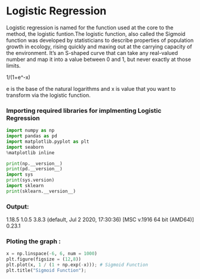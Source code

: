 # Logistic Regression

Logistic regression is named for the function used at the core to the method, the logistic funtion.The logistic function, also called the Sigmoid function was developed by statisticians to describe properties of population growth in ecology, rising quickly and maxing out at the carrying capacity of the environment. It’s an S-shaped curve that can take any real-valued number and map it into a value between 0 and 1, but never exactly at those limits.

1/(1+e^-x)

e is the base of the natural logarithms and x is value that you want to transform via the logistic function.

### Importing required libraries for implmenting Logistic Regression
```python
import numpy as np
import pandas as pd
import matplotlib.pyplot as plt
import seaborn
%matplotlib inline

print(np.__version__)
print(pd.__version__)
import sys
print(sys.version)
import sklearn
print(sklearn.__version__)
```
### Output: 
1.18.5
1.0.5
3.8.3 (default, Jul  2 2020, 17:30:36) [MSC v.1916 64 bit (AMD64)]
0.23.1

### Ploting the graph :

```python
x = np.linspace(-6, 6, num = 1000)
plt.figure(figsize = (12,8))
plt.plot(x, 1 / (1 + np.exp(-x))); # Sigmoid Function
plt.title("Sigmoid Function");
```
